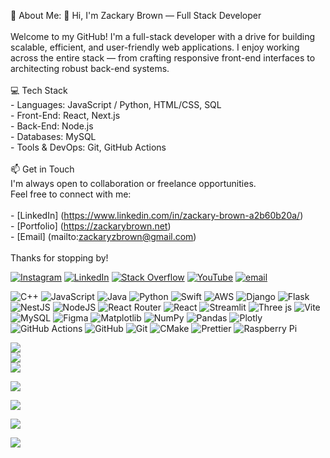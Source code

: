 💫 About Me: 
👋 Hi, I'm Zackary Brown — Full Stack Developer<br><br>Welcome to my GitHub! I'm a full-stack developer with a drive for building scalable, efficient, and user-friendly web applications. I enjoy working across the entire stack — from crafting responsive front-end interfaces to architecting robust back-end systems.<br><br>💻 Tech Stack<br>- Languages: JavaScript / Python, HTML/CSS, SQL<br>- Front-End: React, Next.js <br>- Back-End: Node.js <br>- Databases: MySQL<br>- Tools & DevOps: Git, GitHub Actions<br><br> 📫 Get in Touch<br>I'm always open to collaboration or freelance opportunities.  <br>Feel free to connect with me:<br><br>- [LinkedIn] (https://www.linkedin.com/in/zackary-brown-a2b60b20a/)<br>- [Portfolio] (https://zackarybrown.net)<br>- [Email] (mailto:zackaryzbrown@gmail.com)<br><br>Thanks for stopping by!



[![Instagram](https://img.shields.io/badge/Instagram-%23E4405F.svg?logo=Instagram&logoColor=white)](https://instagram.com/ZacksBroDev) [![LinkedIn](https://img.shields.io/badge/LinkedIn-%230077B5.svg?logo=linkedin&logoColor=white)](https://linkedin.com/in/https://www.linkedin.com/in/zackary-brown-a2b60b20a/) [![Stack Overflow](https://img.shields.io/badge/-Stackoverflow-FE7A16?logo=stack-overflow&logoColor=white)](https://stackoverflow.com/users/https://stackoverflow.com/users/14920088/zackary-brown) [![YouTube](https://img.shields.io/badge/YouTube-%23FF0000.svg?logo=YouTube&logoColor=white)](https://youtube.com/@ZacksBroDev) [![email](https://img.shields.io/badge/Email-D14836?logo=gmail&logoColor=white)](mailto:zackaryzbrown@gmail.com) 


![C++](https://img.shields.io/badge/c++-%2300599C.svg?style=for-the-badge&logo=c%2B%2B&logoColor=white) ![JavaScript](https://img.shields.io/badge/javascript-%23323330.svg?style=for-the-badge&logo=javascript&logoColor=%23F7DF1E) ![Java](https://img.shields.io/badge/java-%23ED8B00.svg?style=for-the-badge&logo=openjdk&logoColor=white) ![Python](https://img.shields.io/badge/python-3670A0?style=for-the-badge&logo=python&logoColor=ffdd54) ![Swift](https://img.shields.io/badge/swift-F54A2A?style=for-the-badge&logo=swift&logoColor=white) ![AWS](https://img.shields.io/badge/AWS-%23FF9900.svg?style=for-the-badge&logo=amazon-aws&logoColor=white) ![Django](https://img.shields.io/badge/django-%23092E20.svg?style=for-the-badge&logo=django&logoColor=white) ![Flask](https://img.shields.io/badge/flask-%23000.svg?style=for-the-badge&logo=flask&logoColor=white) ![NestJS](https://img.shields.io/badge/nestjs-%23E0234E.svg?style=for-the-badge&logo=nestjs&logoColor=white) ![NodeJS](https://img.shields.io/badge/node.js-6DA55F?style=for-the-badge&logo=node.js&logoColor=white) ![React Router](https://img.shields.io/badge/React_Router-CA4245?style=for-the-badge&logo=react-router&logoColor=white) ![React](https://img.shields.io/badge/react-%2320232a.svg?style=for-the-badge&logo=react&logoColor=%2361DAFB) ![Streamlit](https://img.shields.io/badge/Streamlit-%23FE4B4B.svg?style=for-the-badge&logo=streamlit&logoColor=white) ![Three js](https://img.shields.io/badge/threejs-black?style=for-the-badge&logo=three.js&logoColor=white) ![Vite](https://img.shields.io/badge/vite-%23646CFF.svg?style=for-the-badge&logo=vite&logoColor=white) ![MySQL](https://img.shields.io/badge/mysql-4479A1.svg?style=for-the-badge&logo=mysql&logoColor=white) ![Figma](https://img.shields.io/badge/figma-%23F24E1E.svg?style=for-the-badge&logo=figma&logoColor=white) ![Matplotlib](https://img.shields.io/badge/Matplotlib-%23ffffff.svg?style=for-the-badge&logo=Matplotlib&logoColor=black) ![NumPy](https://img.shields.io/badge/numpy-%23013243.svg?style=for-the-badge&logo=numpy&logoColor=white) ![Pandas](https://img.shields.io/badge/pandas-%23150458.svg?style=for-the-badge&logo=pandas&logoColor=white) ![Plotly](https://img.shields.io/badge/Plotly-%233F4F75.svg?style=for-the-badge&logo=plotly&logoColor=white) ![GitHub Actions](https://img.shields.io/badge/github%20actions-%232671E5.svg?style=for-the-badge&logo=githubactions&logoColor=white) ![GitHub](https://img.shields.io/badge/github-%23121011.svg?style=for-the-badge&logo=github&logoColor=white) ![Git](https://img.shields.io/badge/git-%23F05033.svg?style=for-the-badge&logo=git&logoColor=white) ![CMake](https://img.shields.io/badge/CMake-%23008FBA.svg?style=for-the-badge&logo=cmake&logoColor=white) ![Prettier](https://img.shields.io/badge/prettier-%23F7B93E.svg?style=for-the-badge&logo=prettier&logoColor=black) ![Raspberry Pi](https://img.shields.io/badge/-Raspberry_Pi-C51A4A?style=for-the-badge&logo=Raspberry-Pi)

![](https://github-readme-stats.vercel.app/api?username=ZacksBroDev&theme=dark&hide_border=false&include_all_commits=false&count_private=false)<br/>
![](https://nirzak-streak-stats.vercel.app/?user=ZacksBroDev&theme=dark&hide_border=false)<br/>
![](https://github-readme-stats.vercel.app/api/top-langs/?username=ZacksBroDev&theme=dark&hide_border=false&include_all_commits=false&count_private=false&layout=compact)


![](https://github-profile-trophy.vercel.app/?username=ZacksBroDev&theme=radical&no-frame=true&no-bg=false&margin-w=4)

![](https://quotes-github-readme.vercel.app/api?type=vetical&theme=radical)

![](https://github-contributor-stats.vercel.app/api?username=ZacksBroDev&limit=5&theme=dark&combine_all_yearly_contributions=true)

[![](https://visitcount.itsvg.in/api?id=ZacksBroDev&icon=2&color=7)](https://visitcount.itsvg.in)

<!-- Proudly created with GPRM ( https://gprm.itsvg.in ) -->
